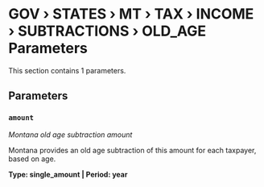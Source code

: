 # GOV › STATES › MT › TAX › INCOME › SUBTRACTIONS › OLD_AGE Parameters

This section contains 1 parameters.

## Parameters

### `amount`
*Montana old age subtraction amount*

Montana provides an old age subtraction of this amount for each taxpayer, based on age.

**Type: single_amount | Period: year**

